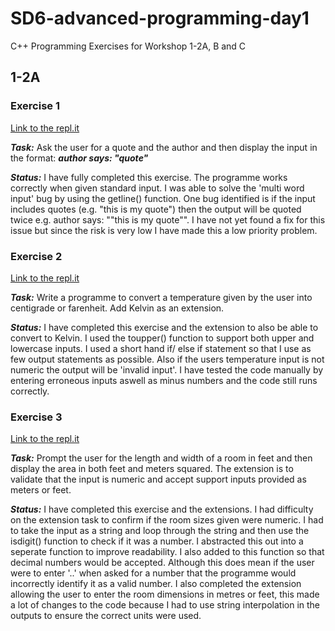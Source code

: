 # SD6-advanced-programming-day1
C++ Programming Exercises for Workshop 1-2A, B and C

## 1-2A
### Exercise 1
[Link to the repl.it](https://repl.it/@CharlieHodgkin1/SD6-Workshop-1-2A-Exercise-1#main.cpp "code for exercise 1")

***Task:***
Ask the user for a quote and the author and then display the input in the format: ***author says: "quote"***

***Status:***
I have fully completed this exercise. The programme works correctly when given standard input.
I was able to solve the 'multi word input' bug by using the getline() function. One bug identified is if the input includes quotes (e.g. "this is my quote") then the output will be quoted twice e.g. author says: ""this is my quote"".
I have not yet found a fix for this issue but since the risk is very low I have made this a low priority problem.

### Exercise 2
[Link to the repl.it](https://repl.it/@CharlieHodgkin1/SD6-Workshop-1-2A-Exercise-2#main.cpp "code for exercise 2")

***Task:***
Write a programme to convert a temperature given by the user into centigrade or farenheit. Add Kelvin as an extension.

***Status:***
I have completed this exercise and the extension to also be able to convert to Kelvin. I used the toupper() function to support both upper and lowercase inputs. I used a short hand if/ else if statement so that I use as few output statements as possible. Also if the users temperature input is not numeric the output will be 'invalid input'. I have tested the code manually by entering erroneous inputs aswell as minus numbers and the code still runs correctly.

### Exercise 3
[Link to the repl.it](https://repl.it/@CharlieHodgkin1/SD6-Workshop-1-2A-Exercise-3#main.cpp "code for exercise 3")

***Task:***
Prompt the user for the length and width of a room in feet and then display the area in both feet and meters squared. The extension is to validate that the input is numeric and accept support inputs provided as meters or feet.

***Status:***
I have completed this exercise and the extensions. I had difficulty on the extension task to confirm if the room sizes given were numeric. I had to take the input as a string and loop through the string and then use the isdigit() function to check if it was a number. I abstracted this out into a seperate function to improve readability. I also added to this function so that decimal numbers would be accepted. Although this does mean if the user were to enter '..' when asked for a number that the programme would incorrectly identify it as a valid number. I also completed the extension allowing the user to enter the room dimensions in metres or feet, this made a lot of changes to the code because I had to use string interpolation in the outputs to ensure the correct units were used.
